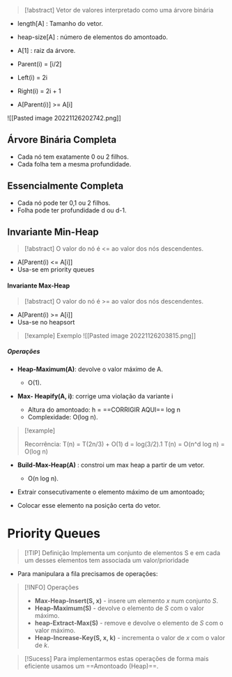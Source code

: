 
> [!abstract] Vetor de valores interpretado como uma árvore binária

- length[A] : Tamanho do vetor.
- heap-size[A] : número de elementos do amontoado.
- A[1] : raiz da árvore.

- Parent(i) = [i/2]
- Left(i) = 2i
- Right(i) = 2i + 1

- A[Parent(i)] >= A[i]

![[Pasted image 20221126202742.png]]

## Árvore Binária Completa

- Cada nó tem exatamente 0 ou 2 filhos.
- Cada folha tem a mesma profundidade.

## Essencialmente Completa

- Cada nó pode ter 0,1 ou 2 filhos.
- Folha pode ter profundidade  d ou d-1.


## Invariante Min-Heap

> [!abstract] O valor do nó é <= ao valor dos nós descendentes.

- A[Parent(i) <= A[i]]
- Usa-se em priority queues

#### Invariante Max-Heap

> [!abstract] O valor do nó é >= ao valor dos nós descendentes.
> 

- A[Parent(i) >= A[i]]
- Usa-se no heapsort


> [!example] Exemplo
> ![[Pasted image 20221126203815.png]]

##### Operações
- **Heap-Maximum(A)**: devolve o valor máximo de A.
	- O(1).


- **Max- Heapify(A, i)**: corrige uma violação da variante i

	- Altura do amontoado: h =  ==CORRIGIR AQUI== log n 
	- Complexidade: O(log n).

> [!example]
> 
> Recorrência: T(n) = T(2n/3) + O(1)
> d = log(3/2).1
> T(n) = O(n^d log n) = O(log n)
> 

- **Build-Max-Heap(A)** : constroi um max heap a partir de um vetor.
	- O(n log n).

- Extrair consecutivamente o elemento máximo de um amontoado;
- Colocar esse elemento na posição certa do vetor.


# Priority Queues


> [!TIP] Definição 
> Implementa um conjunto de elementos S e em cada um desses elementos tem associada um valor/prioridade

- Para manipulara a fila precisamos de operações:


> [!INFO] Operações
> - **Max-Heap-Insert(S, x)** - insere um elemento $x$ num conjunto $S$.
> - **Heap-Maximum(S)** - devolve o elemento de $S$ com o valor máximo.
> - **heap-Extract-Max(S)** - remove e devolve o elemento de $S$ com o valor máximo.
> - **Heap-Increase-Key(S, x, k)** - incrementa o valor de $x$ com o valor de $k$.


> [!Sucess] 
> Para implementarmos estas operações de forma mais eficiente usamos um ==Amontoado (Heap)==.


